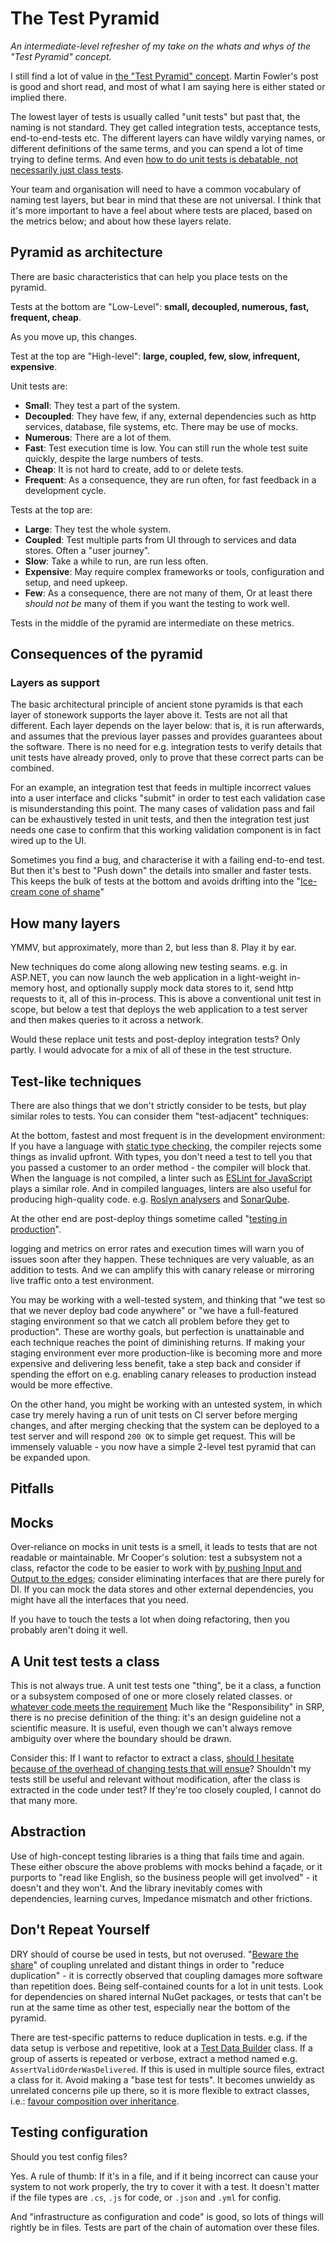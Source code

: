 # The Test Pyramid

_An intermediate-level refresher of my take on the whats and whys of the "Test Pyramid" concept._

I still find a lot of value in [the "Test Pyramid" concept](https://martinfowler.com/bliki/TestPyramid.html).
 Martin Fowler's post is good and short read, and most of what I am saying here is either stated or implied there.

The lowest layer of tests is usually called "unit tests" but past that, the naming is not standard. They get called integration tests, acceptance tests, end-to-end-tests etc. The different layers can have wildly varying names, or different definitions of the same terms, and you can spend a lot of time trying to define terms. And even [how to do unit tests is debatable, not necessarily just class tests](https://www.youtube.com/watch?v=EZ05e7EMOLM).

Your team and organisation will need to have a common vocabulary of naming test layers, but bear in mind that these are not universal. I think that it's more important to have a feel about where tests are placed, based on the metrics below; and about how these layers relate.

## Pyramid as architecture

There are basic characteristics that can help you place tests on the pyramid.

Tests at the bottom are "Low-Level": **small, decoupled, numerous, fast, frequent, cheap**.

As you move up, this changes.

Test at the top are "High-level": **large, coupled, few, slow, infrequent, expensive**.

Unit tests are:

* **Small**: They test a part of the system.
* **Decoupled**: They have few, if any, external dependencies such as http services, database, file systems, etc. There may be use of mocks.
* **Numerous**: There are a lot of them.
* **Fast**: Test execution time is low. You can still run the whole test suite quickly, despite the large numbers of tests.
* **Cheap**: It is not hard to create, add to or delete tests.
* **Frequent**: As a consequence, they are run often, for fast feedback in a development cycle.

Tests at the top are:

* **Large**: They test the whole system.
* **Coupled**: Test multiple parts from UI through to services and data stores. Often a "user journey".
* **Slow**: Take a while to run, are run less often.
* **Expensive**: May require complex frameworks or tools, configuration and setup, and need upkeep.
* **Few**: As a consequence, there are not many of them, Or at least there _should not be_ many of them if you want the testing to work well.

Tests in the middle of the pyramid are intermediate on these metrics.

## Consequences of the pyramid

### Layers as support

The basic architectural principle of ancient stone pyramids is that each layer of stonework supports the layer above it. Tests are not all that different. Each layer depends on the layer below: that is, it is run afterwards, and assumes that the previous layer passes and provides guarantees about the software. There is no need for e.g. integration tests to verify details that unit tests have already proved, only to prove that these correct parts can be combined.

For an example, an integration test that feeds in multiple incorrect values into a user interface and clicks "submit" in order to test each validation case is misunderstanding this point. The many cases of validation pass and fail can be exhaustively tested in unit tests, and then the integration test just needs one case to confirm that this working validation component is in fact wired up to the UI.

Sometimes you find a bug, and characterise it with a failing end-to-end test. But then it's best to "Push down" the details into smaller and faster tests. This keeps the bulk of tests at the bottom and avoids drifting into the "[Ice-cream cone of shame](https://medium.com/@fistsOfReason/testing-is-good-pyramids-are-bad-ice-cream-cones-are-the-worst-ad94b9b2f05f)"

## How many layers

YMMV, but approximately, more than 2, but less than 8. Play it by ear.

New techniques do come along allowing new testing seams. e.g. in ASP.NET, you can now launch the web application in a light-weight in-memory host, and optionally supply mock data stores to it, send http requests to it, all of this in-process. This is above a conventional unit test in scope, but below a test that deploys the web application to a test server and then makes queries to it across a network.

Would these replace unit tests and post-deploy integration tests? Only partly. I would advocate for a mix of all of these in the test structure.

## Test-like techniques

There are also things that we don't strictly consider to be tests, but play similar roles to tests. You can consider them "test-adjacent" techniques:

At the bottom, fastest and most frequent is in the development environment:
If you have a language with [static type checking](https://en.wikipedia.org/wiki/Type_system#Static_type_checking), the compiler rejects some things as invalid upfront. With types, you don't need a test to tell you that you passed a customer to an order method - the compiler will block that. When the language is not compiled, a linter such as [ESLint for JavaScript](https://eslint.org/) plays a similar role. And in compiled languages, linters are also useful for producing high-quality code. e.g. [Roslyn analysers](https://docs.microsoft.com/en-us/visualstudio/extensibility/getting-started-with-roslyn-analyzers) and [SonarQube](https://www.sonarqube.org/).

At the other end are post-deploy things sometime called "[testing in production](https://medium.com/@copyconstruct/testing-in-production-the-safe-way-18ca102d0ef1)".

logging and metrics on error rates and execution times will warn you of issues soon after they happen. These techniques are very valuable, as an addition to tests. And we can amplify this with canary release or mirroring live traffic onto a test environment.

You may be working with a well-tested system, and thinking that "we test so that we never deploy bad code anywhere" or "we have a full-featured staging environment so that we catch all problem before they get to production".
These are worthy goals, but perfection is unattainable and each technique reaches the point of diminishing returns.
If making your staging environment ever more production-like is becoming more and more expensive and delivering less benefit, take a step back and consider if spending the effort on e.g. enabling canary releases to production instead would be more effective.

On the other hand, you might be working with an untested system, in which case try merely having a run of unit tests on CI server before merging changes, and after merging checking that the system can be deployed to a test server and will respond `200 OK` to simple get request. This will be immensely valuable - you now have a simple 2-level test pyramid that can be expanded upon.

## Pitfalls

## Mocks

Over-reliance on mocks in unit tests is a smell, it leads to tests that are not readable or maintainable.
Mr Cooper's solution: test a subsystem not a class, refactor the code to be easier to work with [by pushing Input and Output to the edges](https://www.goparamore.io/ports-adapters); consider eliminating interfaces that are there purely for DI. If you can mock the data stores and other external dependencies, you might have all the interfaces that you need.

If you have to touch the tests a lot when doing refactoring, then you probably aren't doing it well.

## A Unit test tests a class

This is not always true. A unit test tests one "thing", be it a class, a function or a subsystem composed of one or more closely related classes.  or [whatever code meets the requirement](https://www.youtube.com/watch?v=EZ05e7EMOLM&t=1490s) Much like the "Responsibility" in SRP, there is no precise definition of the thing: it's an design guideline not a scientific measure. It is useful, even though we can't always remove ambiguity over where the boundary should be drawn.

Consider this: If I want to refactor to extract a class, [should I hesitate because of the overhead of changing tests that will ensue](https://www.youtube.com/watch?v=EZ05e7EMOLM&t=600s)? Shouldn't my tests still be useful and relevant without modification, after the class is extracted in the code under test? If they're too closely coupled, I cannot do that many more.

## Abstraction

Use of high-concept testing libraries is a thing that fails time and again.
These either obscure the above problems with mocks behind a façade, or it purports to "read like English, so the business people will get involved" - it doesn't and they won't. And the library inevitably comes with dependencies, learning curves, Impedance mismatch and other frictions.

## Don't Repeat Yourself

DRY should of course be used in tests, but not overused. "[Beware the share](https://github.com/97-things/97-things-every-programmer-should-know/blob/4e03ea6022379dc32f4b0cce82b64c323d7f23c1/en/thing_07/README.md)" of coupling unrelated and distant things in order to "reduce duplication" - it is correctly observed that coupling damages more software than repetition does. Being self-contained counts for a lot in unit tests. Look for dependencies on shared internal NuGet packages, or tests that can't be run at the same time as other test, especially near the bottom of the pyramid.

There are test-specific patterns to reduce duplication in tests. e.g. if the data setup is verbose and repetitive, look at a [Test Data Builder](https://wiki.c2.com/?TestDataBuilder) class.
If a group of asserts is repeated or verbose, extract a method named e.g. `AssertValidOrderWasDelivered`. If this is used in multiple source files, extract a class for it.
Avoid making a "base test for tests". It becomes unwieldy as unrelated concerns pile up there, so it is more flexible to extract classes, i.e.: [favour composition over inheritance](https://en.wikipedia.org/wiki/Composition_over_inheritance).

## Testing configuration

Should you test config files?

Yes. A rule of thumb: If it's in a file, and if it being incorrect can cause your system to not work properly, the try to cover it with a test. It doesn't matter if the file types are `.cs`, `.js` for code, or `.json` and `.yml` for config.

And "infrastructure as configuration and code" is good, so lots of things will rightly be in files. Tests are part of the chain of automation over these files.
